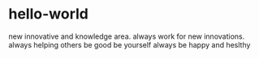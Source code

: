 # hello-world
new innovative and knowledge area.
always work for new innovations.
always helping others
be good be yourself
always be happy and heslthy
